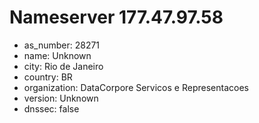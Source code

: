 # Nameserver 177.47.97.58

* as_number: 28271
* name: Unknown
* city: Rio de Janeiro
* country: BR
* organization: DataCorpore Servicos e Representacoes
* version: Unknown
* dnssec: false
